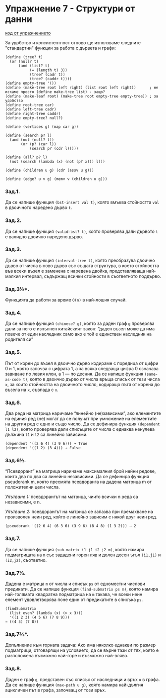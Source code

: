 # Упражнение 7 - Структури от данни

[код от упражнението](ex07-20191119-solutions.rkt)

За удобство и консистентност отново ще използваме следните "стандартни" функции за работа с дървета и графи:
```
(define (tree? t)
  (or (null? t)
      (and (list? t)
           (= (length t) 3))
           (tree? (cadr t))
           (tree? (caddr t))))
(define empty-tree '())
(define (make-tree root left right) (list root left right))      ; не искаме просто (define make-tree list) - защо?
(define (make-leaf root) (make-tree root empty-tree empty-tree)) ; за удобство
(define root-tree car)
(define left-tree cadr)
(define right-tree caddr)
(define empty-tree? null?)
```
```
(define (vertices g) (map car g))

(define (search p? l)
  (and (not (null? l))
       (or (p? (car l))
           (search p? (cdr l)))))

(define (all? p? l)
  (not (search (lambda (x) (not (p? x))) l)))

(define (children u g) (cdr (assv u g)))

(define (edge? u v g) (memv v (children u g)))
```
### Зад.1.
Да се напише функция `(bst-insert val t)`, която вмъква стойността `val` в двоичното наредено дърво `t`.
### Зад.2.
Да се напише функция `(valid-bst? t)`, която проверява дали дървото `t` е валидно двоично наредено дърво.
### Зад.3.
Да се напише функция `(interval-tree t)`, която преобразува двоично дърво от числа в ново дърво със същата структура, в което стойността във всеки възел е заменена с наредена двойка, представляваща най-малкия интервал, съдържащ всички стойности в съответното поддърво.
### Зад.3½*.
Функцията да работи за време `O(n)` в най-лошия случай.
### Зад.4.
Да се напише функция `(chinese? g)`, която за даден граф `g`
проверява дали за него е изпълнен китайският закон: “даден възел може да има повече от един наследник само ако е той е единствен наследник на родителя си”
### Зад.5.
Път от корен до възел в двоично дърво кодираме с поредица от цифри 0 и 1, която започва с цифрата 1, а за всяка следваща цифра 0 означава завиване по левия клон, а 1 — по десния. Да се напише функция `(same-as-code t)`, която в двоично дърво от числа връща списък от тези числа `x`, за които стойността на двоичното число, кодиращо пътя от корена до възела на `x`, съвпада с `x`.
### Зад.6.
Два реда на матрица наричаме “линейно (не)зависими”, ако елементите на единия ред (не) могат да се получат при умножение на елементите на другия ред с едно и също число. Да се дефинира функция `(dependent l1 l2)`, която проверява дали списъците от числа с еднаква ненулева дължина `l1` и `l2` са линейно зависими.
```
(dependent '((2 6 4) (3 9 6))) → True
(dependent '((1 2) (3 4))) → False
```
### Зад.6½.
“Псевдоранг” на матрица наричаме максималния брой нейни редове, които два по два са линейно независими. Да се дефинира функция pseudorank m, която пресмята псевдоранга на дадена матрица m от положителни цели числа.

_Упътване 1:_ псевдорангът на матрица, чиито всички n реда са независими, е n.

_Упътване 2:_ псевдорангът на матрица се запазва при премахване на произволен неин ред, който е линейно зависим с някой друг неин ред.
```
(pseudorank '((2 6 4) (6 3 6) (3 9 6) (8 4 8) (1 3 2))) → 2
```
### Зад.7.
Да се напише функция `(sub-matrix i1 j1 i2 j2 m)`, която намира подматрицата на `m` със зададени горен ляв и долен десен ъгъл `(i1,j1)` и `(i2,j2)`, съответно.
### Зад.7⅓.
Дадена е матрица `m` от числа и списък `ps` от едноместни числови предикати. Да се напише функция `(find-submatrix ps m)`, която намира най-голямата квадратна подматрица на `m` такава, че всеки неин елемент удовлетворява поне един от предикатите в списъка `ps`.
```
(findSubmatrix
  (list even? (lambda (x) (> x 3)))
  '((1 2 3) (4 5 6) (7 8 9)))
→ ((4 5) (7 8))
```
### Зад.7⅔*.
Допълнение към горната задача: Ако има няколко еднакви по размер подматрици, отговарящи на условието, да се върне тази от тях, която е разположена възможно най-горе и възможно най-вляво.
### Зад.8.
Даден е граф `g`, представен със списък от наследници и връх `u` в графа. Да се напише функция `(max-path u g)`, която намира най-дългия ацикличен път в графа, започващ от този връх.

